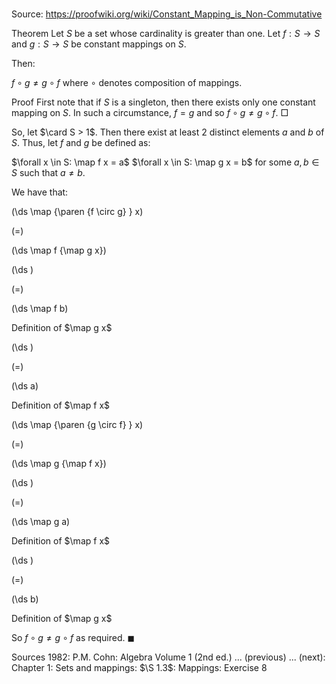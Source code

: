 # 

Source: https://proofwiki.org/wiki/Constant_Mapping_is_Non-Commutative

Theorem
Let $S$ be a set whose cardinality is greater than one.
Let $f: S \to S$ and $g: S \to S$ be constant mappings on $S$.

Then:

$f \circ g \ne g \circ f$
where $\circ$ denotes composition of mappings.


Proof
First note that if $S$ is a singleton, then there exists only one constant mapping on $S$.
In such a circumstance, $f = g$ and so $f \circ g \ne g \circ f$.
$\Box$

So, let $\card S > 1$.
Then there exist at least $2$ distinct elements $a$ and $b$ of $S$.
Thus, let $f$ and $g$ be defined as:

$\forall x \in S: \map f x = a$
$\forall x \in S: \map g x = b$
for some $a, b \in S$ such that $a \ne b$.

We have that:














\(\ds \map {\paren {f \circ g} } x\)

\(=\)







\(\ds \map f {\map g x}\)




















\(\ds \)

\(=\)







\(\ds \map f b\)





Definition of $\map g x$














\(\ds \)

\(=\)







\(\ds a\)





Definition of $\map f x$














\(\ds \map {\paren {g \circ f} } x\)

\(=\)







\(\ds \map g {\map f x}\)




















\(\ds \)

\(=\)







\(\ds \map g a\)





Definition of $\map f x$














\(\ds \)

\(=\)







\(\ds b\)





Definition of $\map g x$




So $f \circ g \ne g \circ f$ as required.
$\blacksquare$


Sources
1982: P.M. Cohn: Algebra Volume 1 (2nd ed.) ... (previous) ... (next): Chapter $1$: Sets and mappings: $\S 1.3$: Mappings: Exercise $8$




